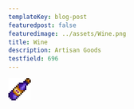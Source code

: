 ```yaml
---
templateKey: blog-post
featuredpost: false
featuredimage: ../assets/Wine.png
title: Wine
description: Artisan Goods
testfield: 696
---
```

![Wine](../assets/Wine.png)
